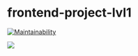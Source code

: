 # frontend-project-lvl1
[![Maintainability](https://api.codeclimate.com/v1/badges/a99a88d28ad37a79dbf6/maintainability)](https://codeclimate.com/github/san4ezz87/frontend-project-lvl1)

![](https://github.com/san4ezz87/frontend-project-lvl1/workflows/init%20CI/badge.svg)
